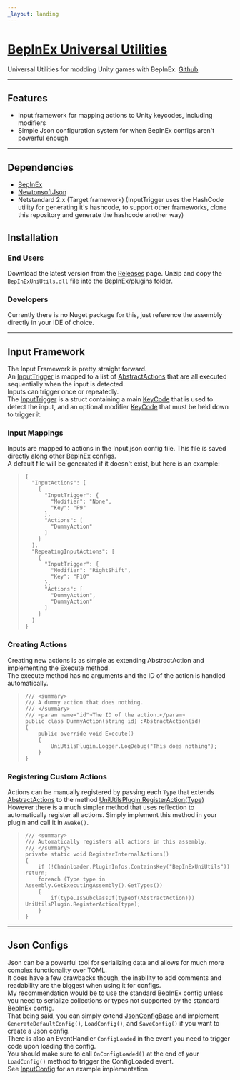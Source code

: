 ```yaml
---
_layout: landing
---
```


# [BepInEx Universal Utilities](https://github.com/corycaron5/BepInExUniUtils)

Universal Utilities for modding Unity games with BepInEx.
[Github](https://github.com/corycaron5/BepInExUniUtils)

---

## Features

- Input framework for mapping actions to Unity keycodes, including modifiers
- Simple Json configuration system for when BepInEx configs aren't powerful enough

---

## Dependencies

- [BepInEx](https://github.com/BepInEx/BepInEx)
- [NewtonsoftJson](https://github.com/JamesNK/Newtonsoft.Json)
- Netstandard 2.x (Target framework) (InputTrigger uses the HashCode utility for generating it's hashcode, to support other frameworks, clone this repository and generate the hashcode another way)

## Installation

### End Users

Download the latest version from the [Releases](https://github.com/corycaron5/BepInExUniUtils/releases) page.
Unzip and copy the `BepInExUniUtils.dll` file into the BepInEx/plugins folder.

### Developers

Currently there is no Nuget package for this, just reference the assembly directly in your IDE of choice.

---

## Input Framework

The Input Framework is pretty straight forward.  
An [InputTrigger](./api/BepInExUniUtils.InputFramework.InputTrigger.html) is mapped to a list of [AbstractActions](./api/BepInExUniUtils.InputFramework.AbstractAction.html) that are all executed sequentially when the input is detected.  
Inputs can trigger once or repeatedly.  
The [InputTrigger](./api/BepInExUniUtils.InputFramework.InputTrigger.html) is a struct containing a main [KeyCode](https://docs.unity3d.com/ScriptReference/KeyCode.html) that is used to detect the input, and an optional modifier [KeyCode](https://docs.unity3d.com/ScriptReference/KeyCode.html) that must be held down to trigger it.  

### Input Mappings

Inputs are mapped to actions in the Input.json config file. This file is saved directly along other BepInEx configs.  
A default file will be generated if it doesn't exist, but here is an example:
> ```
> {
>   "InputActions": [
>     {
>       "InputTrigger": {
>         "Modifier": "None",
>         "Key": "F9"
>       },
>       "Actions": [
>         "DummyAction"
>       ]
>     }
>   ],
>   "RepeatingInputActions": [
>     {
>       "InputTrigger": {
>         "Modifier": "RightShift",
>         "Key": "F10"
>       },
>       "Actions": [
>         "DummyAction",
>         "DummyAction"
>       ]
>     }
>   ]
> }
> ```

### Creating Actions

Creating new actions is as simple as extending AbstractAction and implementing the Execute method.  
The execute method has no arguments and the ID of the action is handled automatically.

> ```
> /// <summary>
> /// A dummy action that does nothing.
> /// </summary>
> /// <param name="id">The ID of the action.</param>
> public class DummyAction(string id) :AbstractAction(id)
> {
>     public override void Execute()
>     {
>         UniUtilsPlugin.Logger.LogDebug("This does nothing");
>     }
> }
> ```

### Registering Custom Actions

Actions can be manually registered by passing each `Type` that extends [AbstractActions](./api/BepInExUniUtils.InputFramework.AbstractAction.html) to the method [UniUtilsPlugin.RegisterAction(Type)](./api/BepInExUniUtils.UniUtilsPlugin.html#BepInExUniUtils_UniUtilsPlugin_RegisterAction_System_Type_)  
However there is a much simpler method that uses reflection to automatically register all actions. Simply implement this method in your plugin and call it in `Awake()`.
> ```
> /// <summary>
> /// Automatically registers all actions in this assembly.
> /// </summary>
> private static void RegisterInternalActions()
> {
>     if (!Chainloader.PluginInfos.ContainsKey("BepInExUniUtils")) return;
>     foreach (Type type in Assembly.GetExecutingAssembly().GetTypes())
>     {
>         if(type.IsSubclassOf(typeof(AbstractAction))) UniUtilsPlugin.RegisterAction(type);
>     }
> }
> ```

---

## Json Configs

Json can be a powerful tool for serializing data and allows for much more complex functionality over TOML.  
It does have a few drawbacks though, the inability to add comments and readability are the biggest when using it for configs.  
My recommendation would be to use the standard BepInEx config unless you need to serialize collections or types not supported by the standard BepInEx config.  
That being said, you can simply extend [JsonConfigBase](./api/BepInExUniUtils.Configuration.JsonConfigBase.html) and implement `GenerateDefaultConfig()`, `LoadConfig()`, and `SaveConfig()` if you want to create a Json config.  
There is also an EventHandler `ConfigLoaded` in the event you need to trigger code upon loading the config.  
You should make sure to call `OnConfigLoaded()` at the end of your `LoadConfig()` method to trigger the ConfigLoaded event.  
See [InputConfig](./api/BepInExUniUtils.Configuration.InputConfig.html) for an example implementation.
